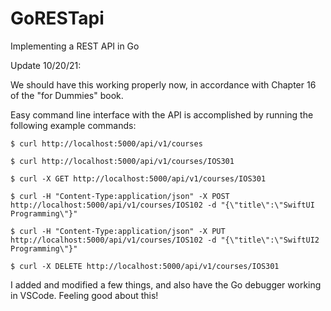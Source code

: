 # GoRESTapi
 Implementing a REST API in Go 

 Update 10/20/21: 

 We should have this working properly now, in accordance with Chapter 16 of the "for Dummies" book. 

 Easy command line interface with the API is accomplished by running the following example commands:

 ```
$ curl http://localhost:5000/api/v1/courses

$ curl http://localhost:5000/api/v1/courses/IOS301

$ curl -X GET http://localhost:5000/api/v1/courses/IOS301

$ curl -H "Content-Type:application/json" -X POST http://localhost:5000/api/v1/courses/IOS102 -d "{\"title\":\"SwiftUI Programming\"}"

$ curl -H "Content-Type:application/json" -X PUT http://localhost:5000/api/v1/courses/IOS102 -d "{\"title\":\"SwiftUI2 Programming\"}"

$ curl -X DELETE http://localhost:5000/api/v1/courses/IOS301
```

I added and modified a few things, and also have the Go debugger working in VSCode. Feeling good about this! 

